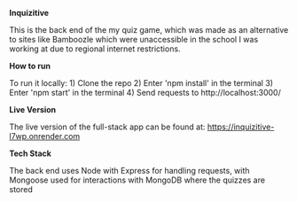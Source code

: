 **Inquizitive**

This is the back end of the my quiz game, which was made as an alternative to sites like Bamboozle which were unaccessible in the school I was working at due to regional internet restrictions.

**How to run**

To run it locally: 1) Clone the repo 2) Enter 'npm install' in the terminal 3) Enter 'npm start' in the terminal 4) Send requests to http://localhost:3000/

**Live Version**

The live version of the full-stack app can be found at: https://inquizitive-l7wp.onrender.com

**Tech Stack**

The back end uses Node with Express for handling requests, with Mongoose used for interactions with MongoDB where the quizzes are stored
